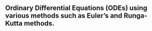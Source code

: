 ## Ordinary Differential Equations (ODEs) using various methods such as Euler’s and Runga-Kutta methods.